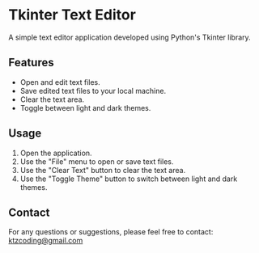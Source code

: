 # Tkinter Text Editor

A simple text editor application developed using Python's Tkinter library.

## Features

- Open and edit text files.
- Save edited text files to your local machine.
- Clear the text area.
- Toggle between light and dark themes.

## Usage

1. Open the application.
2. Use the "File" menu to open or save text files.
3. Use the "Clear Text" button to clear the text area.
4. Use the "Toggle Theme" button to switch between light and dark themes.

## Contact

For any questions or suggestions, please feel free to contact: ktzcoding@gmail.com
